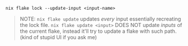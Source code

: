 `nix flake lock --update-input <input-name>`

> NOTE:
> `nix flake update` updates _every_ input essentially recreating the lock file. `nix flake update <input>` DOES NOT update _inputs_ of the current flake, instead it'll try to update a flake with such path. (kind of stupid UI if you ask me)
